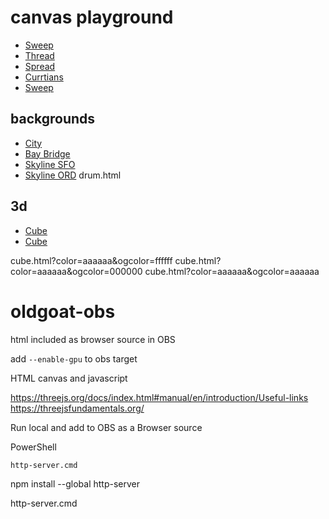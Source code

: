 # canvas playground

 - [Sweep](./canvas/sweep.html)
 - [Thread](./canvas/thread.html)
 - [Spread](./canvas/spread.html)
 - [Currtians](./canvas/currtains.html)
- [Sweep](./canvas/sweep.html)

## backgrounds
 - [City](./city.html)
 - [Bay Bridge](./bay-bridge.html)
 - [Skyline SFO](./skyline/sf.html)
 - [Skyline ORD](./skyline/ord.html)
drum.html

## 3d

 - [Cube](./cube.html)
 - [Cube](./cube.html?color=ffffff&ogcolor=ffffff)

cube.html?color=aaaaaa&ogcolor=ffffff
cube.html?color=aaaaaa&ogcolor=000000
cube.html?color=aaaaaa&ogcolor=aaaaaa

# oldgoat-obs
html included as browser source in OBS

add  `--enable-gpu` to obs target

HTML canvas and javascript

https://threejs.org/docs/index.html#manual/en/introduction/Useful-links
https://threejsfundamentals.org/

Run local and add to OBS as a Browser source

PowerShell

`http-server.cmd`

 npm install --global http-server

 http-server.cmd
